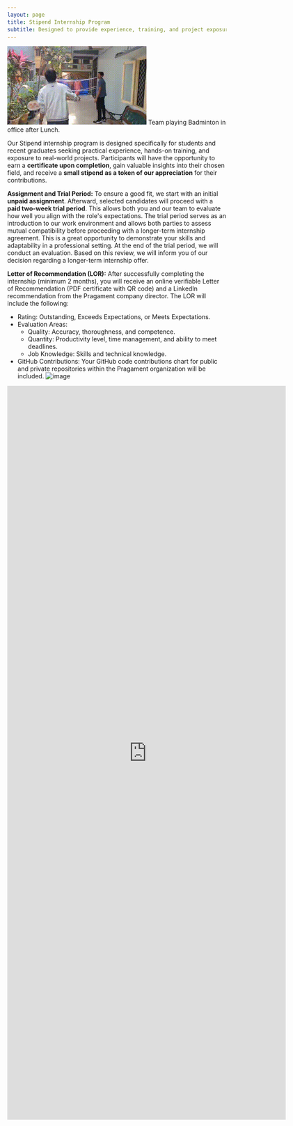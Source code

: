 ```yaml
---
layout: page
title: Stipend Internship Program
subtitle: Designed to provide experience, training, and project exposure. "This is a fully paid internship. There are no costs or fees to participate—interns will be compensated for their work."
---
```

![image](/assets/uploads/pragament-office-badminton.gif)
Team playing Badminton in office after Lunch.

Our Stipend internship program is designed specifically for students and recent graduates seeking practical experience, hands-on training, and exposure to real-world projects. Participants will have the opportunity to earn a **certificate upon completion**, gain valuable insights into their chosen field, and receive a **small stipend as a token of our appreciation** for their contributions.

**Assignment and Trial Period:** To ensure a good fit, we start with an initial **unpaid assignment**. Afterward, selected candidates will proceed with a **paid two-week trial period**. This allows both you and our team to evaluate how well you align with the role's expectations. The trial period serves as an introduction to our work environment and allows both parties to assess mutual compatibility before proceeding with a longer-term internship agreement. This is a great opportunity to demonstrate your skills and adaptability in a professional setting. At the end of the trial period, we will conduct an evaluation. Based on this review, we will inform you of our decision regarding a longer-term internship offer.

**Letter of Recommendation (LOR):** After successfully completing the internship (minimum 2 months), you will receive an online verifiable Letter of Recommendation (PDF certificate with QR code) and a LinkedIn recommendation from the Pragament company director. The LOR will include the following:
* Rating: Outstanding, Exceeds Expectations, or Meets Expectations.
* Evaluation Areas:
   - Quality: Accuracy, thoroughness, and competence.
   - Quantity: Productivity level, time management, and ability to meet deadlines.
   - Job Knowledge: Skills and technical knowledge.
* GitHub Contributions: Your GitHub code contributions chart for public and private repositories within the Pragament organization will be included. ![image](https://github.com/user-attachments/assets/569e25ea-eeeb-426c-b321-971748565358)

<iframe src="https://docs.google.com/forms/d/e/1FAIpQLSfdFwcOTdJshpehhcQPZxcEMjeEC9y3FO3LKvsINNY_2Y5kVw/viewform?embedded=true" width="640" height="1685" frameborder="0" marginheight="0" marginwidth="0">Loading…</iframe>
